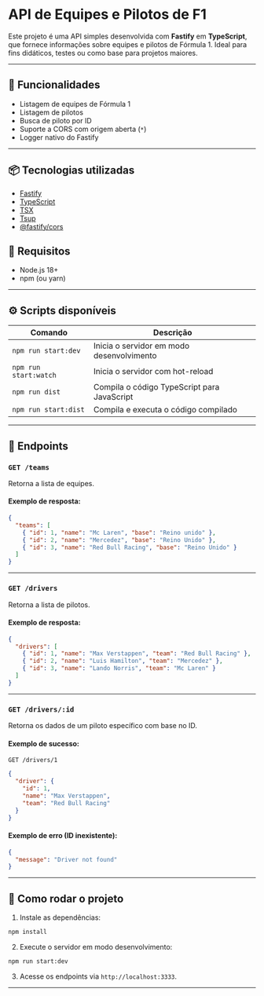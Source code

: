 # API de Equipes e Pilotos de F1

Este projeto é uma API simples desenvolvida com **Fastify** em **TypeScript**, que fornece informações sobre equipes e pilotos de Fórmula 1. Ideal para fins didáticos, testes ou como base para projetos maiores.

---

## 🚀 Funcionalidades

* Listagem de equipes de Fórmula 1
* Listagem de pilotos
* Busca de piloto por ID
* Suporte a CORS com origem aberta (`*`)
* Logger nativo do Fastify

---

## 📦 Tecnologias utilizadas

* [Fastify](https://www.fastify.io/)
* [TypeScript](https://www.typescriptlang.org/)
* [TSX](https://github.com/esbuild-kit/tsx)
* [Tsup](https://tsup.egoist.dev/)
* [@fastify/cors](https://github.com/fastify/fastify-cors)


## 📌 Requisitos

* Node.js 18+
* npm (ou yarn)

---

## ⚙️ Scripts disponíveis

| Comando               | Descrição                                   |
| --------------------- | ------------------------------------------- |
| `npm run start:dev`   | Inicia o servidor em modo desenvolvimento   |
| `npm run start:watch` | Inicia o servidor com hot-reload            |
| `npm run dist`        | Compila o código TypeScript para JavaScript |
| `npm run start:dist`  | Compila e executa o código compilado        |

---

## 🔌 Endpoints

### `GET /teams`

Retorna a lista de equipes.

#### Exemplo de resposta:

```json
{
  "teams": [
    { "id": 1, "name": "Mc Laren", "base": "Reino unido" },
    { "id": 2, "name": "Mercedez", "base": "Reino Unido" },
    { "id": 3, "name": "Red Bull Racing", "base": "Reino Unido" }
  ]
}
```

---

### `GET /drivers`

Retorna a lista de pilotos.

#### Exemplo de resposta:

```json
{
  "drivers": [
    { "id": 1, "name": "Max Verstappen", "team": "Red Bull Racing" },
    { "id": 2, "name": "Luis Hamilton", "team": "Mercedez" },
    { "id": 3, "name": "Lando Norris", "team": "Mc Laren" }
  ]
}
```

---

### `GET /drivers/:id`

Retorna os dados de um piloto específico com base no ID.

#### Exemplo de sucesso:

`GET /drivers/1`

```json
{
  "driver": {
    "id": 1,
    "name": "Max Verstappen",
    "team": "Red Bull Racing"
  }
}
```

#### Exemplo de erro (ID inexistente):

```json
{
  "message": "Driver not found"
}
```

---

## 🏁 Como rodar o projeto

1. Instale as dependências:

```bash
npm install
```

2. Execute o servidor em modo desenvolvimento:

```bash
npm run start:dev
```

3. Acesse os endpoints via `http://localhost:3333`.

---